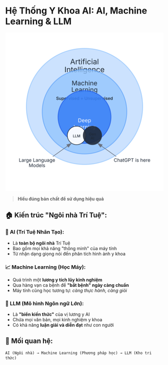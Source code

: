 # Hệ Thống Y Khoa AI: AI, Machine Learning & LLM

![Venn Diagram](../../images/chapter-1/1.3-venn-diagram.svg)

> **Hiểu đúng bản chất để sử dụng hiệu quả**

## 🏠 **Kiến trúc "Ngôi nhà Trí Tuệ":**

### 🧠 **AI (Trí Tuệ Nhân Tạo):**
- Là **toàn bộ ngôi nhà** Trí Tuệ
- Bao gồm mọi khả năng "thông minh" của máy tính
- Từ nhận dạng giọng nói đến phân tích hình ảnh y khoa

### 📈 **Machine Learning (Học Máy):**
- Quá trình một **lương y tích lũy kinh nghiệm**
- Qua hàng vạn ca bệnh để **"bắt bệnh" ngày càng chuẩn**
- Máy tính cũng học tương tự: *càng thực hành, càng giỏi*

### 🌊 **LLM (Mô hình Ngôn ngữ Lớn):**
- Là **"biển kiến thức"** của vị lương y AI
- Chứa mọi văn bản, mọi kinh nghiệm y khoa
- Có khả năng **luận giải và diễn đạt** như con người

## 🔗 **Mối quan hệ:**
```
AI (Ngôi nhà) → Machine Learning (Phương pháp học) → LLM (Kho tri thức)
```